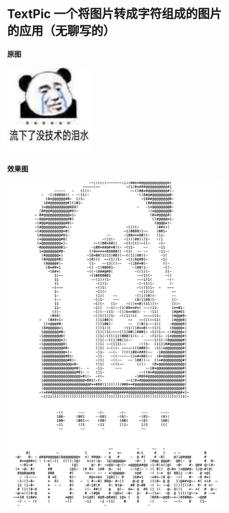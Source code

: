 # TextPic 一个将图片转成字符组成的图片的应用（无聊写的）
### 原图
#### ![avatar](https://github.com/juliuszhang/TextPic/blob/master/img/raw.JPG)
### 效果图
#### ![avatar](https://github.com/juliuszhang/TextPic/blob/master/img/result.png)
